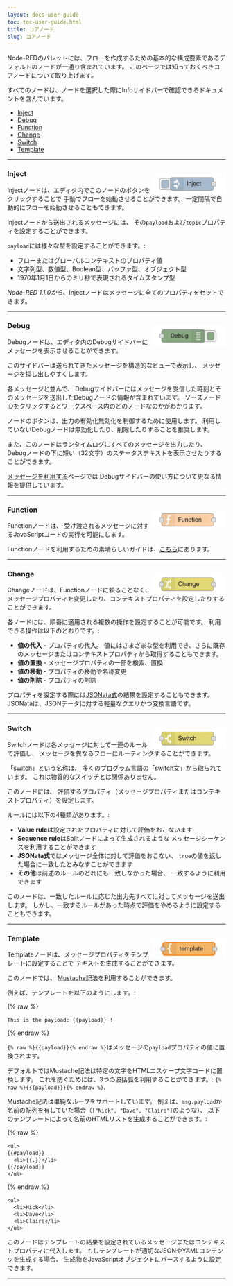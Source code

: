 ```yaml
---
layout: docs-user-guide
toc: toc-user-guide.html
title: コアノード
slug: コアノード
---
```


Node-REDのパレットには、フローを作成するための基本的な構成要素であるデフォルトのノードが一通り含まれています。
このページでは知っておくべきコアノードについて取り上げます。

すべてのノードは、ノードを選択した際にInfoサイドバーで確認できるドキュメントを含んでいます。

- [Inject](#inject)
- [Debug](#debug)
- [Function](#function)
- [Change](#change)
- [Switch](#switch)
- [Template](#template)

***

<img alt="Inject node" style="float: right; margin-top: 20px;" src="/docs/user-guide/images/node_inject.png" width="169px">

### Inject

Injectノードは、エディタ内でこのノードのボタンをクリックすることで
手動でフローを始動させることができます。
一定間隔で自動的にフローを始動させることもできます。

Injectノードから送出されるメッセージには、
その`payload`および`topic`プロパティを設定することができます。

`payload`には様々な型を設定することができます。:

 - フローまたはグローバルコンテキストのプロパティ値
 - 文字列型、数値型、Boolean型、バッファ型、オブジェクト型
 - 1970年1月1日からのミリ秒で表現されるタイムスタンプ型

*Node-RED 1.1.0から*、Injectノードはメッセージに全てのプロパティをセットできます。

***

<img alt="Debug node" style="float: right; margin-top: 20px;" src="/docs/user-guide/images/node_debug.png" width="169px">

### Debug

Debugノードは、エディタ内のDebugサイドバーにメッセージを表示させることができます。

このサイドバーは送られてきたメッセージを構造的なビューで表示し、
メッセージを探し出しやすくします。

各メッセージと並んで、
Debugサイドバーにはメッセージを受信した時刻とそのメッセージを送出したDebugノードの情報が含まれています。
ソースノードIDをクリックするとワークスペース内のどのノードなのかがわかります。

ノードのボタンは、出力の有効化無効化を制御するために使用します。
利用していないDebugノードは無効化したり、削除したりすることを推奨します。

また、このノードはランタイムログにすべてのメッセージを出力したり、
Debugノードの下に短い（32文字）のステータステキストを表示させたりすることができます。

[メッセージを利用する](/docs/user-guide/messages)ページでは
Debugサイドバーの使い方について更なる情報を提供しています。

***

<img alt="Function node" style="float: right; margin-top: 20px;" src="/docs/user-guide/images/node_function.png" width="169px">

### Function

Functionノードは、
受け渡されるメッセージに対するJavaScriptコードの実行を可能にします。

Functionノードを利用するための素晴らしいガイドは、[こちら](/docs/user-guide/writing-functions)にあります。

***

<img alt="Change node" style="float: right; margin-top: 20px;" src="/docs/user-guide/images/node_change.png" width="169px">

### Change

Changeノードは、Functionノードに頼ることなく、
メッセージプロパティを変更したり、コンテキストプロパティを設定したりすることができます。

各ノードには、順番に適用される複数の操作を設定することが可能です。
利用できる操作は以下のとおりです。:

 - **値の代入** - プロパティの代入。
   値にはさまざまな型を利用でき、さらに既存のメッセージまたはコンテキストプロパティから取得することもできます。
 - **値の置換** - メッセージプロパティの一部を検索、置換
 - **値の移動** - プロパティの移動や名称変更
 - **値の削除** - プロパティの削除

プロパティを設定する際には[JSONata式](https://jsonata.org)の結果を設定することもできます。
JSONataは、JSONデータに対する軽量なクエリかつ変換言語です。

***

<img alt="Switch node" style="float: right; margin-top: 20px;" src="/docs/user-guide/images/node_switch.png" width="169px">

### Switch


Switchノードは各メッセージに対して一連のルールで評価し、
メッセージを異なるフローにルーティングすることができます。

<div class="doc-callout">「switch」という名称は、
多くのプログラム言語の「switch文」から取られています。
これは物質的なスイッチとは関係ありません。</div>

このノードには、
評価するプロパティ（メッセージプロパティまたはコンテキストプロパティ）を設定します。

ルールには以下の4種類があります。:

 - **Value rule**は設定されたプロパティに対して評価をおこないます
 - **Sequence rule**はSplitノードによって生成されるような
   メッセージシーケンスを利用することができます
 - **JSONata式**ではメッセージ全体に対して評価をおこない、
   `true`の値を返した場合に一致したとみなすことができます
 - **その他**は前述のルールのどれにも一致しなかった場合、
   一致するように利用できます

このノードは、一致したルールに応じた出力先すべてに対してメッセージを送出します。
しかし、一致するルールがあった時点で評価をやめるように設定することもできます。

***

<img alt="Template node" style="float: right; margin-top: 20px;" src="/docs/user-guide/images/node_template.png" width="169px">

### Template


Templateノードは、メッセージプロパティをテンプレートに設定することで
テキストを生成することができます。

このノードでは、
[Mustache](https://mustache.github.io/mustache.5.html)記法を利用することができます。

例えば、テンプレートを以下のようにします。:

{% raw %}
```
This is the payload: {{payload}} !
```
{% endraw %}

`{% raw %}{{payload}}{% endraw %}`はメッセージの`payload`プロパティの値に置換されます。

デフォルトではMustache記法は特定の文字をHTMLエスケープ文字コードに置換します。
これを防ぐためには、3つの波括弧を利用することができます。: `{% raw %}{{{payload}}}{% endraw %}`.

Mustache記法は単純なループをサポートしています。
例えば、`msg.payload`が名前の配列を有していた場合（`["Nick", "Dave", "Claire"]`のような）、
以下のテンプレートによって名前のHTMLリストを生成することができます。:

{% raw %}
```
<ul>
{{#payload}}
  <li>{{.}}</li>
{{/payload}}
</ul>
```
{% endraw %}


```
<ul>
  <li>Nick</li>
  <li>Dave</li>
  <li>Claire</li>
</ul>
```

このノードはテンプレートの結果を設定されているメッセージまたはコンテキストプロパティに代入します。
もしテンプレートが適切なJSONやYAMLコンテンツを生成する場合、
生成物をJavaScriptオブジェクトにパースするように設定できます。

***

